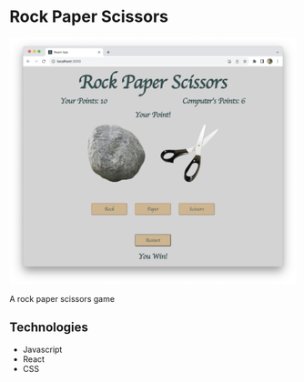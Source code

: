 # Rock Paper Scissors

![Project Image](resources/project.png)

A rock paper scissors game

## Technologies

- Javascript
- React
- CSS